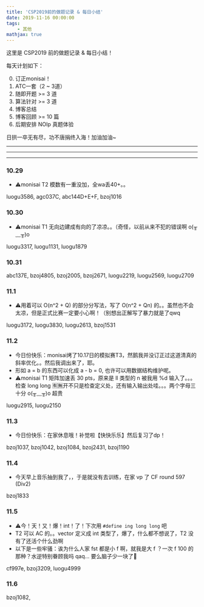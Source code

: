 ```yaml
---
title: 'CSP2019前的做题记录 & 每日小结'
date: 2019-11-16 00:00:00
tags: 
    - 其他
mathjax: true
---
```


这里是 CSP2019 前的做题记录 & 每日小结！

每天计划如下：

0. 订正monisai！
1. ATC一套（2 ~ 3道）
2. 随即开题 >= 3 道
3. 算法针对 >= 3 道
4. 博客总结
5. 博客回顾 >= 10 篇
6. 后期安排 NOIp 真题体验

日拱一卒无有尽，功不唐捐终入海！加油加油~

-----
-----
-----

### 10.29

* ⚠️monisai T2 模数有一重没加，全wa丢40+。。

luogu3586, agc037C, abc144D+E+F, bzoj1016

### 10.30

* ⚠️monisai T1 无向边建成有向的了凉凉。。（奇怪，以前从来不犯的错误啊 o(╥﹏╥)o

luogu3317, luogu1131, luogu1879

### 10.31

abc137E, bzoj4805, bzoj2005, bzoj2671, luogu2219, luogu2569, luogu2709

### 11.1

* ⚠️用着可以 O(n^2 + Q) 的部分分写法，写了 O(n^2 + Qn) 的。。虽然也不会太凉，但是正式比赛一定要小心啊！（别想出正解写了暴力就是了qwq

luogu3172, luogu3830, luogu2613, bzoj1531

### 11.2

* 今日份快乐：monisai烤了10.17日的模拟赛T3，然鹅我并没订正过这道清真的斜率优化。。然后我调出来了，耶。
* 形如 a = b 的东西可以化成 a - b = 0, 也许可以用数据结构维护呢。
* ⚠️monisai T1 矩阵加速丢 30 pts，原来是 ll 类型的 n 被我用 %d 输入了。。。检查 long long 🈶️🈚️开不只是检查定义处，还有输入输出处哇。。。两个字母三十分 o(╥﹏╥)o 超贵

luogu2915, luogu2150

### 11.3

* 今日份快乐：在家休息哦！补觉啦【快快乐乐】然后复习了dp！

bzoj1037, bzoj1042, bzoj1084, bzoj2431, bzoj1190

### 11.4

* 今天早上音乐抽到我了，，于是就没有去训练，在家 vp 了 CF round 597 (Div2)

bzoj1833

### 11.5

* ⚠️今！天！又！爆！int！了！下次用 ``` #define ing long long ``` 吧
* T2 可以 AC 的。。vector 定义成 int 类型了，爆了，什么都不想说了，T2 没有了还活个什么劲啊
* 以下是一些牢骚：诶为什么人家 fst 都是小 f 啊，就我是大 f ？一次 f 100 的那种？水逆特别眷顾我吗 qaq... 要么脑子少一块了🧠

cf997e, bzoj3209, luogu4999

### 11.6

bzoj1082, 